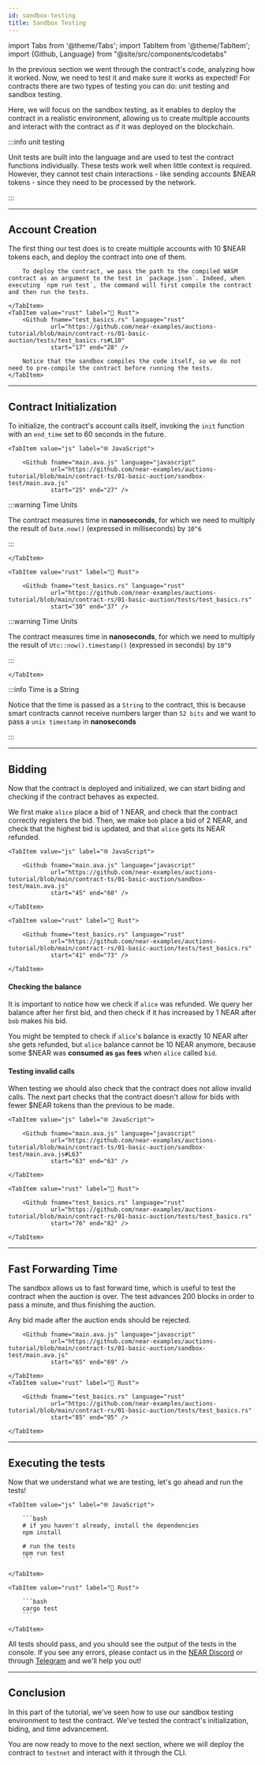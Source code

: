 ```yaml
---
id: sandbox-testing
title: Sandbox Testing
---
```


import Tabs from '@theme/Tabs';
import TabItem from '@theme/TabItem';
import {Github, Language} from "@site/src/components/codetabs"

In the previous section we went through the contract's code, analyzing how it worked. Now, we need to test it and make sure it works as expected! For contracts there are two types of testing you can do: unit testing and sandbox testing.

Here, we will focus on the sandbox testing, as it enables to deploy the contract in a realistic environment, allowing us to create multiple accounts and interact with the contract as if it was deployed on the blockchain.

:::info unit testing

Unit tests are built into the language and are used to test the contract functions individually. These tests work well when little context is required. However, they cannot test chain interactions - like sending accounts $NEAR tokens - since they need to be processed by the network.

:::

---

## Account Creation

The first thing our test does is to create multiple accounts with 10 $NEAR tokens each, and deploy the contract into one of them.

<Tabs groupId="code-tabs">
    <TabItem value="js" label="🌐 JavaScript">
        <Github fname="main.ava.js" language="javascript"
                url="https://github.com/near-examples/auctions-tutorial/blob/main/contract-ts/01-basic-auction/sandbox-test/main.ava.js#L12"
                start="12" end="22" />
        
        To deploy the contract, we pass the path to the compiled WASM contract as an argument to the test in `package.json`. Indeed, when executing `npm run test`, the command will first compile the contract and then run the tests.

    </TabItem>
    <TabItem value="rust" label="🦀 Rust">
        <Github fname="test_basics.rs" language="rust"
                url="https://github.com/near-examples/auctions-tutorial/blob/main/contract-rs/01-basic-auction/tests/test_basics.rs#L10"
                start="17" end="28" />

        Notice that the sandbox compiles the code itself, so we do not need to pre-compile the contract before running the tests.
    </TabItem>
</Tabs>

---

## Contract Initialization

To initialize, the contract's account calls itself, invoking the `init` function with an `end_time` set to 60 seconds in the future.

<Tabs groupId="code-tabs">

    <TabItem value="js" label="🌐 JavaScript">

        <Github fname="main.ava.js" language="javascript"
                url="https://github.com/near-examples/auctions-tutorial/blob/main/contract-ts/01-basic-auction/sandbox-test/main.ava.js"
                start="25" end="27" />

:::warning Time Units

The contract measures time in **nanoseconds**, for which we need to multiply the result of `Date.now()` (expressed in milliseconds) by `10^6`

:::

    </TabItem>

    <TabItem value="rust" label="🦀 Rust">

        <Github fname="test_basics.rs" language="rust"
                url="https://github.com/near-examples/auctions-tutorial/blob/main/contract-rs/01-basic-auction/tests/test_basics.rs"
                start="30" end="37" />

:::warning Time Units

The contract measures time in **nanoseconds**, for which we need to multiply the result of `Utc::now().timestamp()` (expressed in seconds) by `10^9`

:::

    </TabItem>
</Tabs>

:::info Time is a String

Notice that the time is passed as a `String` to the contract, this is because smart contracts cannot receive numbers larger than `52 bits` and we want to pass a `unix timestamp` in **nanoseconds**

:::

---

## Bidding

Now that the contract is deployed and initialized, we can start biding and checking if the contract behaves as expected.

We first make `alice` place a bid of 1 NEAR, and check that the contract correctly registers the bid. Then, we make `bob` place a bid of 2 NEAR, and check that the highest bid is updated, and that `alice` gets its NEAR refunded.

<Tabs groupId="code-tabs">

    <TabItem value="js" label="🌐 JavaScript">

        <Github fname="main.ava.js" language="javascript"
                url="https://github.com/near-examples/auctions-tutorial/blob/main/contract-ts/01-basic-auction/sandbox-test/main.ava.js"
                start="45" end="60" />

    </TabItem>

    <TabItem value="rust" label="🦀 Rust">

        <Github fname="test_basics.rs" language="rust"
                url="https://github.com/near-examples/auctions-tutorial/blob/main/contract-rs/01-basic-auction/tests/test_basics.rs"
                start="41" end="73" />

    </TabItem>

</Tabs>

#### Checking the balance
It is important to notice how we check if `alice` was refunded. We query her balance after her first bid, and then check if it has increased by 1 NEAR after `bob` makes his bid. 

You might be tempted to check if `alice`'s balance is exactly 10 NEAR after she gets refunded, but `alice` balance cannot be 10 NEAR anymore, because some $NEAR was **consumed as `gas` fees** when `alice` called `bid`.

#### Testing invalid calls

When testing we should also check that the contract does not allow invalid calls. The next part checks that the contract doesn't allow for bids with fewer $NEAR tokens than the previous to be made.

<Tabs groupId="code-tabs">

    <TabItem value="js" label="🌐 JavaScript">

        <Github fname="main.ava.js" language="javascript"
                url="https://github.com/near-examples/auctions-tutorial/blob/main/contract-ts/01-basic-auction/sandbox-test/main.ava.js#L63"
                start="63" end="63" />

    </TabItem>

    <TabItem value="rust" label="🦀 Rust">

        <Github fname="test_basics.rs" language="rust"
                url="https://github.com/near-examples/auctions-tutorial/blob/main/contract-rs/01-basic-auction/tests/test_basics.rs"
                start="76" end="82" />

    </TabItem>

</Tabs>

---

## Fast Forwarding Time
The sandbox allows us to fast forward time, which is useful to test the contract when the auction is over. The test advances 200 blocks in order to pass a minute, and thus finishing the auction.

Any bid made after the auction ends should be rejected.

<Tabs groupId="code-tabs">
    <TabItem value="js" label="🌐 JavaScript">

        <Github fname="main.ava.js" language="javascript"
                url="https://github.com/near-examples/auctions-tutorial/blob/main/contract-ts/01-basic-auction/sandbox-test/main.ava.js"
                start="65" end="69" />

    </TabItem>
    <TabItem value="rust" label="🦀 Rust">

        <Github fname="test_basics.rs" language="rust"
                url="https://github.com/near-examples/auctions-tutorial/blob/main/contract-rs/01-basic-auction/tests/test_basics.rs"
                start="85" end="95" />

    </TabItem>
</Tabs>

---

## Executing the tests 

Now that we understand what we are testing, let's go ahead and run the tests!


<Tabs groupId="code-tabs">

    <TabItem value="js" label="🌐 JavaScript">

        ```bash
        # if you haven't already, install the dependencies
        npm install

        # run the tests
        npm run test 
        ```

    </TabItem>

    <TabItem value="rust" label="🦀 Rust">

        ```bash
        cargo test
        ```

    </TabItem>

</Tabs>

All tests should pass, and you should see the output of the tests in the console. If you see any errors, please contact us in the [NEAR Discord](https://near.chat) or through [Telegram](https://t.me/neardev) and we'll help you out!

---

## Conclusion 

In this part of the tutorial, we've seen how to use our sandbox testing environment to test the contract. We've tested the contract's initialization, biding, and time advancement.

You are now ready to move to the next section, where we will deploy the contract to `testnet` and interact with it through the CLI.
